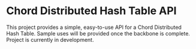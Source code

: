 # Chord Distributed Hash Table API

This project provides a simple, easy-to-use API for a Chord Distributed Hash Table. Sample uses will be provided once the backbone is complete. Project is currently in development.
